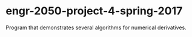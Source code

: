 # engr-2050-project-4-spring-2017
Program that demonstrates several algorithms for numerical derivatives.
